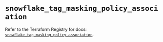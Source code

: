 # `snowflake_tag_masking_policy_association`

Refer to the Terraform Registry for docs: [`snowflake_tag_masking_policy_association`](https://registry.terraform.io/providers/snowflake-labs/snowflake/0.88.0/docs/resources/tag_masking_policy_association).

